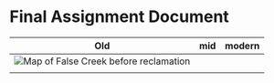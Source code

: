 # Final Assignment Document

| Old                                                          | mid  | modern |
| ------------------------------------------------------------ | ---- | ------ |
| ![Map of False Creek before reclamation](https://upload.wikimedia.org/wikipedia/commons/thumb/7/7a/1898_Van_Pan_Map.jpg/1920px-1898_Van_Pan_Map.jpg) |      |        |
|                                                              |      |        |
